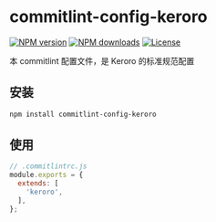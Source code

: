 # commitlint-config-keroro

[![NPM version](https://img.shields.io/npm/v/commitlint-config-keroro.svg?style=flat)](https://npmjs.org/package/commitlint-config-keroro)
[![NPM downloads](https://img.shields.io/npm/dm/commitlint-config-keroro.svg?style=flat)](https://npmjs.org/package/commitlint-config-keroro)
[![License](https://img.shields.io/github/license/maxming2333/lint.svg?style=flat)](https://github.com/maxming2333/lint/blob/main/LICENSE)

本 commitlint 配置文件，是 Keroro 的标准规范配置

## 安装

```bash
npm install commitlint-config-keroro
```

## 使用

```js
// .commitlintrc.js
module.exports = {
  extends: [
    'keroro',
  ],
};
```

